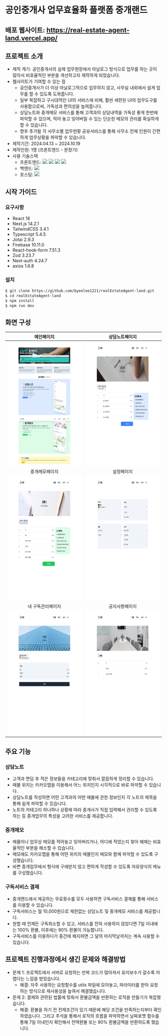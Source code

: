 # 공인중개사 업무효율화 플랫폼 중개랜드

## 배포 웹사이트: https://real-estate-agent-land.vercel.app/

## 프로젝트 소개

- 제작 계기: 공인중개사의 실제 업무현장에서 아날로그 방식으로 업무를 하는 곳이 많아서 비효율적인 부분을 개선하고자 제작하게 되었습니다.
- 웹사이트가 기여할 수 있는 점
  - 공인중개사가 더 이상 아날로그적으로 업무하지 않고, 사무실 내외에서 쉽게 업무를 할 수 있도록 도와줍니다.
  - 일부 복잡하고 구시대적인 UI의 서비스에 비해, 훨씬 세련된 UI의 업무도구를 사용함으로써, 가독성과 편의성을 높여줍니다.
  - 상담노트와 중개메모 서비스를 통해 고객과의 상담내역을 가독성 좋게 한번에 파악할 수 있으며, 적어 놓고 잊어버릴 수 있는 단순한 메모의 관리를 확실하게 할 수 있습니다.
  - 향후 추가될 각 사무소별 업무현황 공유서비스를 통해 사무소 전체 인원이 간편하게 업무상황을 파악할 수 있습니다.
- 제작기간: 2024.04.13 ~ 2024.10.19
- 제작인원: 1명 (프론트엔드 - 문창기)
- 사용 기술스택
  - 프론트엔드: 
  ![](https://img.shields.io/badge/Next.js-000000?style=flat-square&logo=Next.js&logoColor=white)
  ![](https://img.shields.io/badge/TailwindCSS-06B6D4?style=flat-square&logo=TailwindCSS&logoColor=white) 
  ![](https://img.shields.io/badge/Typescript-3178C6?style=flat-square&logo=Typescript&logoColor=white) 
  ![](https://img.shields.io/badge/Jotai-97979A?style=flat-square&logo=Jotai&logoColor=white)
  - 백엔드: 
  ![](https://img.shields.io/badge/Firebase-FFCA28?style=flat-square&logo=Firebase&logoColor=white)
  - 호스팅:
  ![](https://img.shields.io/badge/Vercel-000000?style=flat-square&logo=Vercel&logoColor=white)

## 시작 가이드

### 요구사항
- React 18
- Next.js 14.2.1
- TailwindCSS 3.4.1
- Typescript 5.4.5
- Jotai 2.9.3
- Firebase 10.11.0
- React-hook-form 7.51.3
- Zod 3.23.7
- Next-auth 4.24.7
- axios 1.6.8

### 설치
```
$ git clone https://github.com/byeolee1221/realEstateAgent-land.git
$ cd realEstateAgent-land
$ npm install
$ npm run dev
```

## 화면 구성
|메인페이지|상담노트페이지|
|:---:|:---:|
|<img src="/public/mainPage.png" width="400" height="400">|<img src="/public/notePageReadMe.png" width="400" height="400">|
|중개메모페이지|설정페이지|
|<img src="/public/memoPageReadMe.png" width="400" height="400">|<img src="/public/settingPage.png" width="400" height="400">|
|내 구독관리페이지|공지사항페이지|
|<img src="/public/mySubscriptionPage.png" width="400" height="400">|<img src="/public/noticePage.png" width="400" height="400">|

## 주요 기능

### 상담노트
- 고객과 면담 후 적은 정보들을 카테고리에 맞춰서 깔끔하게 정리할 수 있습니다.
- 매물 위치는 카카오맵을 이용해서 어느 위치인지 시각적으로 바로 파악할 수 있습니다.
- 상담노트를 작성하면 어떤 고객과의 어떤 매물에 관한 정보인지 각 노트의 제목을 통해 쉽게 파악할 수 있습니다.
- 노트의 카테고리 하나하나 상황에 따라 중개사가 직접 입력해서 관리할 수 있도록 하는 등 중개업무의 특성을 고려한 서비스를 제공합니다.

### 중개메모
- 매물이나 업무상 메모를 적어놓고 잊어버리거나, 어디에 적었는지 찾아 헤매는 비효율적인 부분을 해소할 수 있습니다.
- 메모에도 카카오맵을 통해 어떤 위치의 매물인지 메모와 함께 파악할 수 있도록 구성했습니다.
- 바쁜 중개업무에서 형식에 구애받지 않고 편하게 작성할 수 있도록 자유양식의 메뉴를 구성했습니다.

### 구독서비스 결제
- 중개랜드에서 제공하는 무료횟수를 모두 사용하면 구독서비스 결제를 통해 서비스를 이용할 수 있습니다.
- 구독서비스는 월 10,000원으로 제한없는 상담노트 및 중개메모 서비스를 제공합니다.
- 원할 때 언제든 구독취소할 수 있고, 서비스를 전혀 사용하지 않았다면 7일 이내에는 100% 환불, 이후에는 90% 환불이 가능합니다.
- 구독서비스를 이용하다가 중간에 해지하면 그 달의 마지막날까지는 계속 사용할 수 있습니다.

## 프로젝트 진행과정에서 생긴 문제와 해결방법
- 문제 1: 프로젝트에서 서버로 요청하는 반복 코드가 많아져서 유지보수가 갈수록 어렵다는 느낌을 받았습니다.
  - 해결: 자주 사용하는 요청함수를 utils 파일에 모아놓고, 파라미터를 받아 요청하는 방식으로 재사용성을 높여서 해결했습니다.
- 문제 2: 결제와 관련된 법률에 맞춰서 환불금액을 반환하는 로직을 만들기가 복잡했습니다.
  - 해결: 환불을 하기 전 전제조건이 있기 때문에 해당 조건을 만족하는지부터 확인하였습니다. 그리고 주석을 통해서 로직의 흐름을 파악하면서 날짜포맷 함수를 통해 7일 이내인지 확인해서 전액환불 또는 90% 환불금액을 반환하도록 했습니다.

